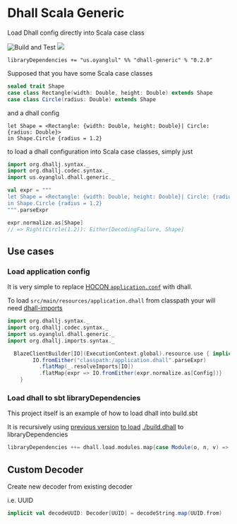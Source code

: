 # Dhall Scala Generic
Load Dhall config directly into Scala case class

![Build and Test](https://github.com/jcouyang/dhall-scala-generic/workflows/Build%20and%20Test/badge.svg)
[![](https://index.scala-lang.org/jcouyang/dhall-generic/latest.svg?v=1)](https://index.scala-lang.org/jcouyang/dhall-generic)

```
libraryDependencies += "us.oyanglul" %% "dhall-generic" % "0.2.0"
```

Supposed that you have some Scala case classes
```scala
sealed trait Shape
case class Rectangle(width: Double, height: Double) extends Shape
case class Circle(radius: Double) extends Shape
```

and a dhall config
```dhall
let Shape = <Rectangle: {width: Double, height: Double}| Circle: {radius: Double}>
in Shape.Circle {radius = 1.2}
```

to load a dhall configuration into Scala case classes, simply just

```scala
import org.dhallj.syntax._
import org.dhallj.codec.syntax._
import us.oyanglul.dhall.generic._

val expr = """
let Shape = <Rectangle: {width: Double, height: Double}| Circle: {radius: Double}>
in Shape.Circle {radius = 1.2}
""".parseExpr

expr.normalize.as[Shape]
// => Right(Circle(1.2)): Either[DecodingFailure, Shape]
```

## Use cases
### Load application config
It is very simple to replace [HOCON `application.conf`](https://github.com/lightbend/config) with dhall.

To load `src/main/resources/application.dhall` from classpath your will need [dhall-imports](https://github.com/travisbrown/dhallj#dhall-imports)

```scala
import org.dhallj.syntax._
import org.dhallj.codec.syntax._
import us.oyanglul.dhall.generic._
import org.dhallj.imports.syntax._

  BlazeClientBuilder[IO](ExecutionContext.global).resource.use { implicit c =>
        IO.fromEither("classpath:/application.dhall".parseExpr)
          .flatMap(_.resolveImports[IO])
          .flatMap{expr => IO.fromEither(expr.normalize.as[Config])}
    }
```

### Load dhall to sbt libraryDependencies
This project itself is an example of how to load dhall into build.sbt

It is recursively using [previous version](./project/build.sbt#L4) [to load](./project/loadDhall.scala) [./build.dhall](./build.dhall) to libraryDependencies

```scala
libraryDependencies ++= dhall.load.modules.map{case Module(o, n, v) => o %% n % v},
```

## Custom Decoder
Create new decoder from existing decoder

i.e. UUID
```scala
implicit val decodeUUID: Decoder[UUID] = decodeString.map(UUID.from)
```
